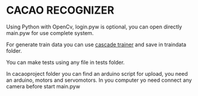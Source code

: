 # CACAO RECOGNIZER
Using Python with OpenCv, login.pyw is optional, you can open directly main.pyw for use complete system.

For generate train data you can use [cascade trainer](https://amin-ahmadi.com/cascade-trainer-gui/) and save in traindata folder.

You can make tests using any file in tests folder.

In cacaoproject folder you can find an arduino script for upload, you need an arduino, motors and servomotors.
In you computer yo need connect any camera before start main.pyw
